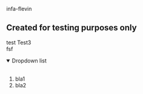  infa-flevin
## Created for testing purposes only
test
Test3<br>fsf

<details open>
<summary>Dropdown list</summary>
<br>

1. bla1
2. bla2

</details>
